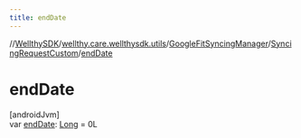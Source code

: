 ```yaml
---
title: endDate
---
```

//[WellthySDK](../../../../index.html)/[wellthy.care.wellthysdk.utils](../../index.html)/[GoogleFitSyncingManager](../index.html)/[SyncingRequestCustom](index.html)/[endDate](end-date.html)



# endDate



[androidJvm]\
var [endDate](end-date.html): [Long](https://kotlinlang.org/api/latest/jvm/stdlib/kotlin/-long/index.html) = 0L




